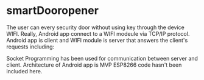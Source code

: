 # smartDooropener
The user can every security door without using key through the device WIFI. Really, Android app connect to a WIFI modeule via TCP/IP protocol. Android app is client and WIFI module is server that answers the client's requests including:

Socket Programming has been used for communication between server and client.
Architecture of Android app is MVP
ESP8266 code hasn't been included here.
